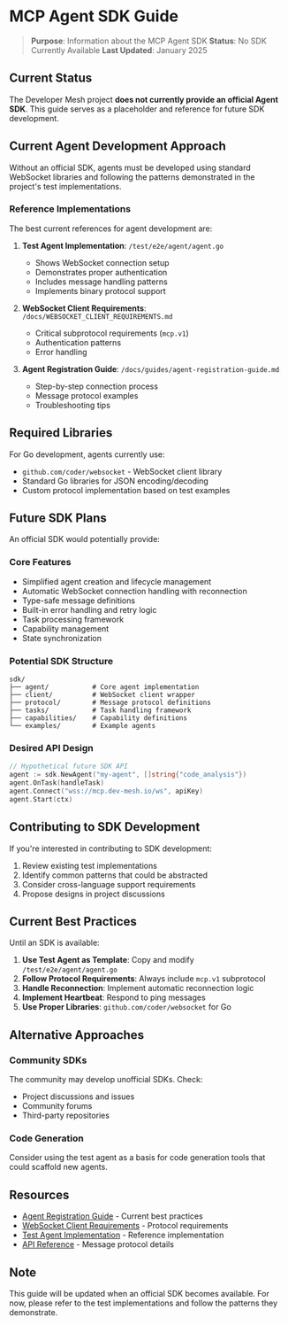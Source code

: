 # MCP Agent SDK Guide

> **Purpose**: Information about the MCP Agent SDK
> **Status**: No SDK Currently Available
> **Last Updated**: January 2025

## Current Status

The Developer Mesh project **does not currently provide an official Agent SDK**. This guide serves as a placeholder and reference for future SDK development.

## Current Agent Development Approach

Without an official SDK, agents must be developed using standard WebSocket libraries and following the patterns demonstrated in the project's test implementations.

### Reference Implementations

The best current references for agent development are:

1. **Test Agent Implementation**: `/test/e2e/agent/agent.go`
   - Shows WebSocket connection setup
   - Demonstrates proper authentication
   - Includes message handling patterns
   - Implements binary protocol support

2. **WebSocket Client Requirements**: `/docs/WEBSOCKET_CLIENT_REQUIREMENTS.md`
   - Critical subprotocol requirements (`mcp.v1`)
   - Authentication patterns
   - Error handling

3. **Agent Registration Guide**: `/docs/guides/agent-registration-guide.md`
   - Step-by-step connection process
   - Message protocol examples
   - Troubleshooting tips

## Required Libraries

For Go development, agents currently use:
- `github.com/coder/websocket` - WebSocket client library
- Standard Go libraries for JSON encoding/decoding
- Custom protocol implementation based on test examples

## Future SDK Plans

An official SDK would potentially provide:

### Core Features
- Simplified agent creation and lifecycle management
- Automatic WebSocket connection handling with reconnection
- Type-safe message definitions
- Built-in error handling and retry logic
- Task processing framework
- Capability management
- State synchronization

### Potential SDK Structure
```
sdk/
├── agent/           # Core agent implementation
├── client/          # WebSocket client wrapper
├── protocol/        # Message protocol definitions
├── tasks/           # Task handling framework
├── capabilities/    # Capability definitions
└── examples/        # Example agents
```

### Desired API Design
```go
// Hypothetical future SDK API
agent := sdk.NewAgent("my-agent", []string{"code_analysis"})
agent.OnTask(handleTask)
agent.Connect("wss://mcp.dev-mesh.io/ws", apiKey)
agent.Start(ctx)
```

## Contributing to SDK Development

If you're interested in contributing to SDK development:

1. Review existing test implementations
2. Identify common patterns that could be abstracted
3. Consider cross-language support requirements
4. Propose designs in project discussions

## Current Best Practices

Until an SDK is available:

1. **Use Test Agent as Template**: Copy and modify `/test/e2e/agent/agent.go`
2. **Follow Protocol Requirements**: Always include `mcp.v1` subprotocol
3. **Handle Reconnection**: Implement automatic reconnection logic
4. **Implement Heartbeat**: Respond to ping messages
5. **Use Proper Libraries**: `github.com/coder/websocket` for Go

## Alternative Approaches

### Community SDKs
The community may develop unofficial SDKs. Check:
- Project discussions and issues
- Community forums
- Third-party repositories

### Code Generation
Consider using the test agent as a basis for code generation tools that could scaffold new agents.

## Resources

- [Agent Registration Guide](./agent-registration-guide.md) - Current best practices
- [WebSocket Client Requirements](../WEBSOCKET_CLIENT_REQUIREMENTS.md) - Protocol requirements
- [Test Agent Implementation](../../test/e2e/agent/agent.go) - Reference implementation
- [API Reference](../api-reference/mcp-server-reference.md) - Message protocol details

## Note

This guide will be updated when an official SDK becomes available. For now, please refer to the test implementations and follow the patterns they demonstrate.